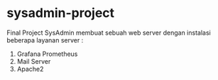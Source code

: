# sysadmin-project
Final Project SysAdmin membuat sebuah web server dengan instalasi beberapa layanan server :
1. Grafana Prometheus
2. Mail Server
3. Apache2
